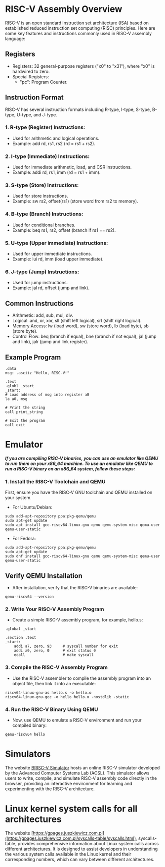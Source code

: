 # RISC-V Assembly Overview
RISC-V is an open standard instruction set architecture (ISA) based on established reduced instruction set computing (RISC) principles. Here are some key features and instructions commonly used in RISC-V assembly language:

## Registers
* Registers: 32 general-purpose registers ("x0" to "x31"), where "x0" is hardwired to zero.
* Special Registers:
  * "pc": Program Counter.
## Instruction Format
RISC-V has several instruction formats including R-type, I-type, S-type, B-type, U-type, and J-type.

### 1. R-type (Register) Instructions:
* Used for arithmetic and logical operations.
* Example: add rd, rs1, rs2 (rd = rs1 + rs2).

### 2. I-type (Immediate) Instructions:
* Used for immediate arithmetic, load, and CSR instructions.
* Example: addi rd, rs1, imm (rd = rs1 + imm).

### 3. S-type (Store) Instructions:
* Used for store instructions.
* Example: sw rs2, offset(rs1) (store word from rs2 to memory).

### 4. B-type (Branch) Instructions:
* Used for conditional branches.
* Example: beq rs1, rs2, offset (branch if rs1 == rs2).

### 5. U-type (Upper immediate) Instructions:
* Used for upper immediate instructions.
* Example: lui rd, imm (load upper immediate).

### 6. J-type (Jump) Instructions:
* Used for jump instructions.
* Example: jal rd, offset (jump and link).
## Common Instructions
* Arithmetic: add, sub, mul, div.
* Logical: and, or, xor, sll (shift left logical), srl (shift right logical).
* Memory Access: lw (load word), sw (store word), lb (load byte), sb (store byte).
* Control Flow: beq (branch if equal), bne (branch if not equal), jal (jump and link), jalr (jump and link register).

## Example Program
    .data
    msg: .asciiz "Hello, RISC-V!"

    .text
    .globl _start
    _start:
    # Load address of msg into register a0
    la a0, msg

    # Print the string
    call print_string

    # Exit the program
    call exit

# Emulator
***If you are compiling RISC-V binaries, you can use an emulator like QEMU to run them on your x86_64 machine.
To use an emulator like QEMU to run a RISC-V binary on an x86_64 system, follow these steps:***
### 1. Install the RISC-V Toolchain and QEMU
First, ensure you have the RISC-V GNU toolchain and QEMU installed on your system.
* For Ubuntu/Debian:
```
sudo add-apt-repository ppa:pkg-qemu/qemu
sudo apt-get update
sudo apt install gcc-riscv64-linux-gnu qemu qemu-system-misc qemu-user qemu-user-static
```
* For Fedora:
```
sudo add-apt-repository ppa:pkg-qemu/qemu
sudo apt-get update
sudo dnf install gcc-riscv64-linux-gnu qemu qemu-system-misc qemu-user qemu-user-static
```
## Verify QEMU Installation
* After installation, verify that the RISC-V binaries are available:
```
qemu-riscv64 --version
```
### 2. Write Your RISC-V Assembly Program
   * Create a simple RISC-V assembly program, for example, hello.s:
```
.global _start

.section .text
_start:
    addi a7, zero, 93     # syscall number for exit
    addi a0, zero, 0      # exit status 0
    ecall                 # make syscall
```
### 3. Compile the RISC-V Assembly Program
   * Use the RISC-V assembler to compile the assembly program into an object file, then link it into an executable:
```
riscv64-linux-gnu-as hello.s -o hello.o
riscv64-linux-gnu-gcc -o hello hello.o -nostdlib -static
```
### 4. Run the RISC-V Binary Using QEMU
   * Now, use QEMU to emulate a RISC-V environment and run your compiled binary:
```
qemu-riscv64 hello
```

 
 # Simulators
 The website [BRISC-V Simulator](https://ascslab.org/research/briscv/simulator/simulator.html) hosts an online RISC-V simulator developed by the Advanced Computer Systems Lab (ACSL). This simulator allows users to write, compile, and simulate RISC-V assembly code directly in the browser, providing an interactive environment for learning and experimenting with the RISC-V architecture.

 # Linux kernel system calls for all architectures
 The website [https://gpages.juszkiewicz.com.pl](https://gpages.juszkiewicz.com.pl/syscalls-table/syscalls.html), syscalls-table, provides comprehensive information about Linux system calls across different architectures. It is designed to assist developers in understanding the various system calls available in the Linux kernel and their corresponding numbers, which can vary between different architectures.
